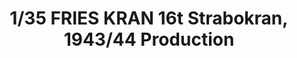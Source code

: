 ---
layout: product
title: "1/35 FRIES KRAN 16t Strabokran, 1943/44 Production"
price: "5100" 
desc: "Maketa"
img_path: "/assets/img/TAKO2109.jpg"
brand: "N/A"
available: false
special_offer: false
new: false
soon: false
cat: "010000"
subcat: "010200"
subsubcat: "0N/A"
sifra: "TAKO2109"
popular: true
---